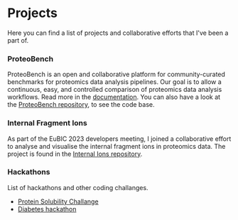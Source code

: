 # Projects

Here you can find a list of projects and collaborative efforts that I've been a part of. 

### ProteoBench

ProteoBench is an open and collaborative platform for community-curated benchmarks for proteomics data analysis pipelines. Our goal is to allow a continuous, easy, and controlled comparison of proteomics data analysis workflows. Read more in the [documentation](https://proteobench.readthedocs.io/en/latest/). You can also have a look at the [ProteoBench repository](https://github.com/Proteobench/ProteoBench), to see the code base. 

### Internal Fragment Ions 

As part of the EuBIC 2023 developers meeting, I joined a collaborative effort to analyse and visualise the internal fragment ions in proteomics data. The project is found in the [Internal Ions repository](https://github.com/veitveit/eubic23_internal_ions). 

### Hackathons 
List of hackathons and other coding challanges. 
* [Protein Solubility Challange](https://github.com/roosavarjus/cbh21-protein-solubility-challenge)
* [Diabetes hackathon](https://github.com/roosavarjus/Diabetes-hackathon)
